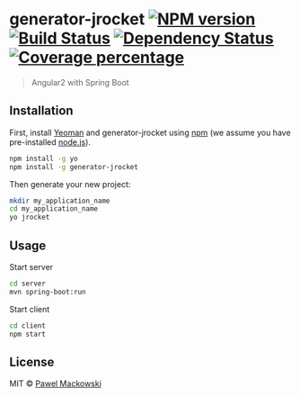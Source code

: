 # generator-jrocket [![NPM version][npm-image]][npm-url] [![Build Status][travis-image]][travis-url] [![Dependency Status][daviddm-image]][daviddm-url] [![Coverage percentage][coveralls-image]][coveralls-url]
> Angular2 with Spring Boot

## Installation

First, install [Yeoman](http://yeoman.io) and generator-jrocket using [npm](https://www.npmjs.com/) (we assume you have pre-installed [node.js](https://nodejs.org/)).

```bash
npm install -g yo
npm install -g generator-jrocket
```

Then generate your new project:

```bash
mkdir my_application_name
cd my_application_name
yo jrocket
```

## Usage

Start server
```bash
cd server
mvn spring-boot:run
```

Start client
```bash
cd client
npm start
```

## License

MIT © [Pawel Mackowski]()


[npm-image]: https://badge.fury.io/js/generator-jrocket.svg
[npm-url]: https://npmjs.org/package/generator-jrocket
[travis-image]: https://travis-ci.org/pmackowski/generator-jrocket.svg?branch=master
[travis-url]: https://travis-ci.org/pmackowski/generator-jrocket
[daviddm-image]: https://david-dm.org/pmackowski/generator-jrocket.svg?theme=shields.io
[daviddm-url]: https://david-dm.org/pmackowski/generator-jrocket
[coveralls-image]: https://coveralls.io/repos/pmackowski/generator-jrocket/badge.svg
[coveralls-url]: https://coveralls.io/r/pmackowski/generator-jrocket
